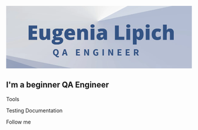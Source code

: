 ![Header](https://github.com/LipichEugenia/LipichEugenia/blob/main/assets/cover.png)

## I'm a beginner QA Engineer

Tools

Testing Documentation

Follow me